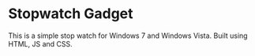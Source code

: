 # Stopwatch Gadget

This is a simple stop watch for Windows 7 and Windows Vista. Built using HTML, JS and CSS.
